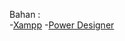 Bahan :\
-[Xampp](https://www.apachefriends.org/download.html)
-[Power Designer](https://www.sap.com/cmp/syb/crm-xm16-gam-it-dtcpdt/index.html)

